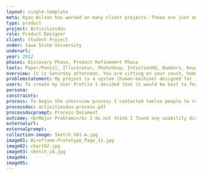 ```yaml
---
layout: single-template
meta: Ryan Wilson has worked on many client projects. These are just an example of some of the excellent product design work that he could do on your project.
type: product
project: Activities4Us
role: Product Designer
client: Student Project
under: Iowa State University
underurl:
year: 2012
phases: Discovery Phase, Product Refinement Phase
tools: Paper/Pencil, Illustrator, PhotoShop, IntuitionHQ, Numbers, Keynote
overview: It is Saturday afternoon. You are sitting on your couch, home alone with no plans. The friends you usually hang out with are either sick or traveling. Nothing that you want to watch is on the television and you've just returned the movies you had from your rental company. You've recently heard through office colleges that there is a new website that helps you find activities in your area. You grab your laptop and enter the website address - www.activities4.us
problemstatement: My project is a system (human-machine) designed for its users to seek out activities. Activities 4 Us is a web-based application where a user inputs their location by zip code, how many people will participate in the activity and starts a query. They are then presented with a list of results of activities; in their area, happening within 24 hours from their search, displayed depending on local weather (no Frisbee in the park option offered if it is currently raining or calling for rain), date accessed (no picnic suggestions if it is winter) and separated by low-to-no cost activities and activities requiring money. Additionally, at this point, users can also select a set of filters to narrow down the type of activity they might want to take part in.
users: To create my User Profile I decided that it would be best to focus on a narrower age group (21–55). While I do see value in the 56–70 and 71+ range markets, I feel that they are, at this current time, both secondary markets for this system. This is not to say anything ill of either demographic – the future intention of this system is to be available for anyone seeking activities. However, in addition to time constraints for this project, I thought it best to focus on one age group to start with and tailor the system to then meet the needs of a wider audience later.
persona:
constraints:
process: To begin the interview process I contacted twelve people to request interview times. Of those twelve people, nine responded to schedule interview times. Of those nine, seven people were able to appear for their scheduled interview. There was a slight gender bias due to availability of participants (28.6% Male / 71.4% Female).  <br><br>  Interviews were conducted individually and interview subjects were asked to silence their mobile phones before the interview began. For the interviews, I followed the process in 'Understanding Your Users' (Courage/Baxter). As subjects arrived for their interview time, I welcomed them, took their coats and showed them to the interview area. At this point I asked them to sit at the east end of the table and offered them a bottle of water. To warm them up, I engaged them in basic conversation, with the focus on them being the priority of the conversation to try to get them comfortable being the main speaker. After a few minutes of this, I asked them if we should get started and then presented them with a 'Statement of Consent', followed by a 'Confidentiality Agreement'. These forms were reproduced from 'Understanding Your Users' sample forms. Samples of these forms can be found in Appendix II. Once the user had signed the forms, I collected the forms and then gave them a page of 'User Notes' and explained that any notes they may need to take should be recorded on this paper and that the notes would be collected at the end of the interview.  <br><br>  At this point I would ask permission to record and when given, announce that I was starting the video. I had prepared two pages of questions. The questions had three different sections and then the wants and needs brainstorming activity. The sections were - 'Defining Boredom', 'Finding Activities' and 'Accessibility of Websites/Interfaces'. My purpose for asking these questions was to -   <br><br>  • Find reasons and situations as to when a user might access my system   <br>  • How active in finding things to do a user might be when bored   <br>  • What activities users might be looking for   <br>  • What types of refining searches a user might desire for my system   <br>  • What other methods users interact with to find activities   <br>  • What makes a good design in terms of accessibility   <br><br>  A review of the questions can be found in the next section of this review. A clean copy of the interview questions can be found in Appendix III. The results I'm adding here are a summary of my conclusions. Detailed results can be found in Appendix IV.   <br><br>  <b>Defining Boredom Review</b>  <br>  The first thing to note is that most of the participants find themselves filling their free time by watching TV but in comparison, watching TV was only listed by one participant as something they want to do with their free time. Just less than 50% of the participants are bored when they are left alone, and 6 out of 7 rely on friends for their source of activities. Friends are going to be difficult for my system to contend with, however those other people need a source to find activities to do, which my system could fill. 85.6% of the participants use the internet to find activities. The design of my system will need to consider users who are feeling anxious and annoyed/irritated by their boredom.    <br><br>  <b>Finding Activities Review</b>   <br>  100% of the participants interviewed use the internet to find activities. 71.4% of those interviewed typically do activities that cost money, however, it should be considered that the other 28.6% responded that "sometimes" their activities cost money. My system should consider the sites that the participants use (Metromix, Yelp, Groupon, Google...) as competitor examples and try to refine/simplify my system in comparison. My system should separate activities by cost and consider priority to activities that cost money. One question that could have been asked to clarify is - "Do you prefer activities that cost over those that do not?". Users may find themselves taking part in for-cost activities but prefer to not spend money if given the option.
processdoc: activities4us-process.pdf
processdocprompt: Process Document
outcome: <b>Major Problems</b> I do not think I found any usability disasters in my system, however, one major problem that I encountered in my user testing was that the system is unclear about how to return to the ‘Home’ or main search screen. I had built in a link in the logo, which is standard practice when designing websites, but I’m not sure if all the users would have understood that. <br><br>  The breadcrumb system was either not clear or overlooked. This can be resolved by changing the breadcrumb wording to reflect ‘Home’ instead of its current ‘Search 4 Activities’. Additionally, a ‘Home’ link could be added to the header and footer navigation. I do think that would create an aesthetic imbalance in the links (i.e, three on one side, two on the other) so perhaps some thought should go in to creating an additional link to balance them out.  <br><br>  Another major problem deals with the ‘New Search’ button below the filters. This was another way that I thought users could find their way back to the ‘Home’ screen, however, it proved problematic for User 003 - <br> <br> <q>“The ‘New Search’ button confused once at the beginning me because I felt like it was an ‘Apply’.”</q> <cite>– User 003</cite> <br> <br> This is a very good point. If users are accustomed to clicking an ‘Apply’ button when filtering, they may reset the query  accidentally. The ‘New Search’ button this is placed in a similar position to where an ‘Apply’ button normally would be.  <br><br>  <b>Cosmetic Problems</b> <br>  Speaking again to the ‘Apply’ button major issue I discussed above, this is also a cosmetic problem. The content of the  ‘How 2 Use’ page notes that this would be the location of the ‘Reset Filter’ button. We don’t want users making the  same mistake with that button either. It would probably be best to disconnect the ‘Reset Filter’ button from the ‘Activity  Filter’ box altogether, removing the grouping of the two items.  <br><br>  <b>New Feature Requests</b> <br> <q>"Take ‘new feature’ requests with a grain of salt."</q> <cite>– Steve Krug, Don’t Make Me Think</cite> <br><br>  User 001 brought up an interesting idea that I hadn’t considered – to create an optional log in on the site that users would not have to sign up to use the system, but if they did it could track their activities, potentially suggest new activities and store information to populate the search fields.My original intent was that location would be handled by the ZIP search, but is has been brought to my attention of the situations of locations on ZIP code dividing lines, where just a short distance from the user’s current location may be a different ZIP. Something should be considered for situations like this so users wouldn’t need to do multiple searches to find local activities.User 003 also brought up a point that should be considered - <br> <br> <q>“The ‘All Activities Map’ seems out of place to me because it’s ‘No Cost’, ‘Paid Activities’ and then ‘All Activities Map’ whereas the other two don’t have maps. Like, why is this one a map instead of just all activities and I can turn on a map?”</q> <cite>– User 003</cite> <br> <br> The original intent for the ‘All Activities Map’ was to have an overview of the area and the activities to do. While there was only one user to bring up this issue, perhaps everyone would benefit from a tab that just listed ‘All Activities’. It might take the place of the query landing page and then users could use the tabs to filter between ‘Free Activities’ and ‘Paid Activities’. Or, to go a step further, perhaps the tabs could be eliminated completely and be replaced by additional filters in the ‘Activity Filter’
externalurl:
externalprompt:
collection-image: Sketch_V01-A.jpg
image01: Wireframe-Prototype_Page_11.jpg
image02: chart02.jpg
image03: sketch_v4.jpg
image04:
image05:
---
```

